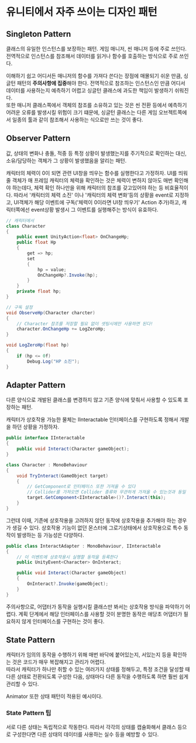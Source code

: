 # 유니티에서 자주 쓰이는 디자인 패턴

## Singleton Pattern

클래스의 유일한 인스턴스를 보장하는 패턴. 게임 매니저, 씬 매니저 등에 주로 쓰인다. 전역적으로 인스턴스를 참조해서 데이터를 읽거나 함수를 호출하는 방식으로 주로 쓰인다.

이해하기 쉽고 어디서든 매니저의 함수를 가져다 쓴다는 장점에 매몰되기 쉬운 만큼, 싱글턴 패턴의 **주의사항에 집중**해야 한다. 전역적으로 참조하는 인스턴스인 만큼 어디서 데이터를 사용하는지 예측하기 어렵고 싱글턴 클래스에 과도한 책임이 발생하기 쉬워진다.  
또한 매니저 클래스쪽에서 객체의 참조를 소유하고 있는 것은 씬 전환 등에서 예측하기 어려운 오류를 발생시킬 위험이 크기 떄문에, 싱글턴 클래스는 다른 게임 오브젝트쪽에서 일종의 툴과 같이 참조해서 사용하는 식으로만 쓰는 것이 좋다.

## Observer Pattern

값, 상태의 변화나 충돌, 적중 등 특정 상황이 발생했는지를 주기적으로 확인하는 대신, 소유/담당하는 객체가 그 상황이 발생했음을 알리는 패턴.

캐릭터의 체력이 0이 되면 관련 UI창을 띄우는 함수를 실행한다고 가정하자. UI를 띄워줄 객체가 매 프레임 캐릭터의 체력을 확인하는 것은 체력이 변하지 않아도 매번 확인해야 하는데다, 체력 확인 하나만을 위해 캐릭터의 참조를 갖고있어야 하는 등 비효율적이다. 따라서 '캐릭터의 체력 소진' 이나 '캐릭터의 체력 변화'등의 상황을 event로 지정하고, UI객체가 해당 이벤트에 구독('체력이 0이라면 UI창 띄우기' Action 추가)하고, 캐릭터쪽에선 event상황 발생시 그 이벤트를 실행해주는 방식이 유효하다.

```C#
// 캐릭터에서
class Character
{
    public event UnityAction<float> OnChangeHp;
    public float Hp
    {
        get => hp;
        set
        {
            hp = value;
            OnChangeHp?.Invoke(hp);
        }
    }
    private float hp;
}
```

```C#
// 구독 설정
void ObserveHp(Character charcter)
{
    // Character 참조를 저장할 필요 없이 셋팅시에만 사용하면 된다!
    character.OnChangeHp += LogZeroHp;
}

void LogZeroHp(float hp)
{
    if (hp <= 0f)
        Debug.Log("HP 소진");
}
```

## Adapter Pattern

다른 양식으로 개발된 클래스를 변경하지 않고 기존 양식에 맞춰서 사용할 수 있도록 포장하는 패턴.

캐릭터가 상호작용 가능한 물체는 IInteractable 인터페이스를 구현하도록 정해서 개발을 하던 상황을 가정하자.

```C#
public interface IInteractable
{
    public void Interact(Character gameObject);
}

class Character : MonoBehaviour
{
    void TryInteract(GameObject target)
    {
        // GetComponent로 인터페이스 또한 가져올 수 있다
        // Collider를 가져오면 Collider 종류와 무관하게 가져올 수 있는것과 동일
        target.GetComponent<IInteractable>()?.Interact(this);
    }
}
```

그런데 이때, 기존에 상호작용을 고려하지 않던 동작에 상호작용을 추가해야 하는 경우가 생길 수 있다. 상호작용 기능이 없던 몬스터에 그로기상태에서 상호작용으로 특수 동작이 발생하는 등 가능성은 다양하다.

```C#
public class InteractAdapter : MonoBehaviour, IInteractable
{
    // 이 이벤트에 상호작용시 실행할 동작을 등록한다
    public UnityEvent<Character> OnInteract;

    public void Interact(Character gameObject)
    {
        OnInteract?.Invoke(gameObject);
    }
}
```

주의사항으로, 어댑터가 동작을 실행시킬 클래스만 봐서는 상호작용 방식을 파악하기 어렵다. 계획 단계에서 해당 인터페이스를 사용할 것이 분명한 동작은 애당초 어댑터가 필요하지 않게 인터페이스를 구현하는 것이 좋다.

## State Pattern

캐릭터가 임의의 동작을 수행하기 위해 매번 바닥에 붙어있는지, 서있는지 등을 확인하는 것은 코드가 매우 복잡해지고 관리가 어렵다.  
따라서 캐릭터가 하나만 취할 수 있는 여러가지 상태를 정해두고, 특정 조건을 달성할 때 다른 상태로 전환되도록 구성한 다음, 상태마다 다른 동작을 수행하도록 하면 훨씬 쉽게 관리할 수 있다.

Animator 또한 상태 패턴이 적용된 예시이다.

### State Pattern 팁

서로 다른 상태는 독립적으로 작동한다. 따라서 각각의 상태를 캡슐화해서 클래스 등으로 구성한다면 다른 상태의 데이터를 사용하는 실수 등을 예방할 수 있다.
